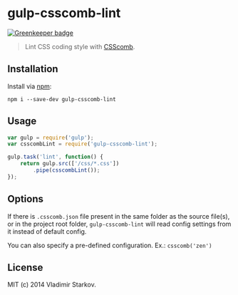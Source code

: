 # gulp-csscomb-lint

[![Greenkeeper badge](https://badges.greenkeeper.io/iamstarkov/gulp-csscomb-lint.svg)](https://greenkeeper.io/)

> Lint CSS coding style with [CSScomb](https://npmjs.org/package/csscomb).

## Installation

Install via [npm](https://npmjs.org/package/gulp-csscomb-lint):

```
npm i --save-dev gulp-csscomb-lint
```

## Usage

```js
var gulp = require('gulp');
var csscombLint = require('gulp-csscomb-lint');

gulp.task('lint', function() {
    return gulp.src(['/css/*.css'])
        .pipe(csscombLint());
});
```

## Options

If there is `.csscomb.json` file present in the same folder as the source file(s),
or in the project root folder, `gulp-csscomb-lint` will read config settings from it
instead of default config.

You can also specify a pre-defined configuration. Ex.: `csscomb('zen')`

## License

MIT (c) 2014 Vladimir Starkov.
